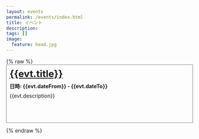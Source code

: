 ```yaml
---
layout: events
permalink: /events/index.html
title: イベント
description:
tags: []
image:
  feature: head.jpg
---
```

<style>
.event {
	border: 1px gray solid;
	margin-bottom: 12px;
	padding: 8px;
	height: 140px;
	overflow: scroll;
}
.event-title {
	font-weight: bold;
	display: block;
	font-size: 1.6rem;
	margin-bottom: 8px;
}
.event-date {
	font-weight: bold;
	margin-bottom: 8px;
}
.event-date > div {
	display: inline;
	margin: 3px;
}
</style>

<div ng-app="eventApp" ng-controller="EventListCtrl">
{% raw %}
<div class="event" ng-repeat='evt in events track by $index'>
	<a class="event-title" href="{{evt.url}}" target="_blank">{{evt.title}}</a>
	<div class="event-date">
		日時:<div>{{evt.dateFrom}}</div>-<div>{{evt.dateTo}}</div>
	</div>
	<div class="event-desc">{{evt.description}}</div>
</div>
{% endraw %}
</div>

<script src="//ajax.googleapis.com/ajax/libs/angularjs/1.2.12/angular.min.js"></script>
<script>
var app = angular.module('eventApp', []);
app.controller('EventListCtrl', function($scope, $http){
	var eventURL = 'http://reading.fxos.org:3001/events';
	$http({method: 'GET', url: eventURL, responseType: 'json'}).
	success(function(data, status, headers, config) {
		data.forEach(function(event) {
			var from = new Date(event.dateFrom);
			var to = new Date(event.dateTo);
			if (from.getYear === to.getYear &&
				from.getMonth === to.getMonth &&
				from.getDate === to.getDate) {
				event.dateTo = twoDigit(to.getHours()) + ':' + twoDigit(to.getMinutes());
			}
		});
		$scope.events = data;
	});
});
function twoDigit(num) {
	return (num < 10) ? '0' + num : num.toString();
}
</script>
